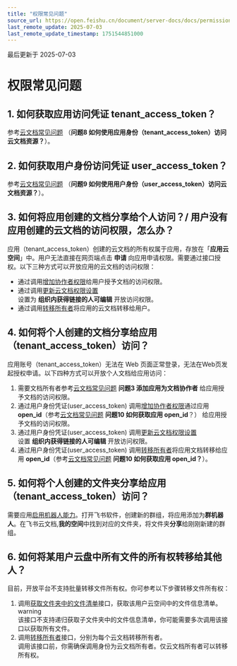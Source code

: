 ```yaml
---
title: "权限常见问题"
source_url: https://open.feishu.cn/document/server-docs/docs/permission/faq
last_remote_update: 2025-07-03
last_remote_update_timestamp: 1751544851000
---
```

最后更新于 2025-07-03

# 权限常见问题

## 1. 如何获取应用访问凭证 tenant_access_token？

参考[云文档常见问题](https://open.feishu.cn/document/ukTMukTMukTM/uczNzUjL3czM14yN3MTN) （**问题8 如何使用应用身份（tenant_access_token）访问云文档资源？**）。

## 2. 如何获取用户身份访问凭证 user_access_token？

参考[云文档常见问题](https://open.feishu.cn/document/ukTMukTMukTM/uczNzUjL3czM14yN3MTN) （**问题9 如何使用用户身份（user_access_token）访问云文档资源？**）。

## 3. 如何将应用创建的文档分享给个人访问？/ 用户没有应用创建的云文档的访问权限，怎么办？

应用（tenant_access_token）创建的云文档的所有权属于应用，存放在「**应用云空间**」中。用户无法直接在网页端点击 **申请** 向应用申请权限。需要通过接口授权。以下三种方式可以开放应用的云文档的访问权限：  
- 通过调用[增加协作者权限](https://open.feishu.cn/document/uAjLw4CM/ukTMukTMukTM/reference/drive-v1/permission-member/create)给用户授予文档的访问权限。  
- 通过调用[更新云文档权限设置  
](https://open.feishu.cn/document/uAjLw4CM/ukTMukTMukTM/reference/drive-v1/permission-public/patch)设置为 **组织内获得链接的人可编辑** 开放访问权限。   
- 通过调用[转移所有者](https://open.feishu.cn/document/uAjLw4CM/ukTMukTMukTM/reference/drive-v1/permission-member/transfer_owner)将应用的云文档转移给用户。

## 4. 如何将个人创建的文档分享给应用（tenant_access_token）访问？

应用账号（tenant_access_token）无法在 Web 页面正常登录，无法在Web页发起授权申请。以下四种方式可以开放个人文档给应用访问：  
1. 需要文档所有者参考[云文档常见问题](https://open.feishu.cn/document/ukTMukTMukTM/uczNzUjL3czM14yN3MTN) **问题3 添加应用为文档协作者** 给应用授予文档的访问权限。  
2. 通过用户身份凭证(user_access_token) 调用[增加协作者权限](https://open.feishu.cn/document/uAjLw4CM/ukTMukTMukTM/reference/drive-v1/permission-member/create)通过应用 **open_id**（参考[云文档常见问题](https://open.feishu.cn/document/ukTMukTMukTM/uczNzUjL3czM14yN3MTN) **问题10 如何获取应用 open_id**？） 给应用授予文档的访问权限。  
3. 通过用户身份凭证(user_access_token) 调用[更新云文档权限设置  
](https://open.feishu.cn/document/uAjLw4CM/ukTMukTMukTM/reference/drive-v1/permission-public/patch)设置 **组织内获得链接的人可编辑** 开放访问权限。   
4. 通过用户身份凭证(user_access_token) 调用[转移所有者](https://open.feishu.cn/document/uAjLw4CM/ukTMukTMukTM/reference/drive-v1/permission-member/transfer_owner)将应用文档转移给应用 **open_id**（参考[云文档常见问题](https://open.feishu.cn/document/ukTMukTMukTM/uczNzUjL3czM14yN3MTN) **问题10 如何获取应用 open_id？**）。

## 5. 如何将个人创建的文件夹分享给应用（tenant_access_token）访问？

需要应用[启用机器人能力](https://open.feishu.cn/document/home/interactive-session-based-robot/create-app-request-permission)。打开飞书软件，创建新的群组，将应用添加为**群机器人**。在飞书云文档,**我的空间**中找到对应的文件夹，将文件夹**分享**给刚刚新建的群组。

## 6. 如何将某用户云盘中所有文件的所有权转移给其他人？

目前，开放平台不支持批量转移文件所有权。你可参考以下步骤转移文件所有权：  
1. 调用[获取文件夹中的文件清单](https://open.feishu.cn/document/uAjLw4CM/ukTMukTMukTM/reference/drive-v1/file/list)接口，获取该用户云空间中的文件信息清单。warning  
      该接口不支持递归获取子文件夹中的文件信息清单，你可能需要多次调用该接口以获取所有文件。  
1. 调用[转移所有者](https://open.feishu.cn/document/uAjLw4CM/ukTMukTMukTM/reference/drive-v1/permission-member/transfer_owner)接口，分别为每个云文档转移所有者。  
      调用该接口前，你需确保调用身份为云文档所有者。仅云文档所有者可以转移所有权。
